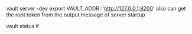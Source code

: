 vault server -dev
export VAULT_ADDR='http://127.0.0.1:8200'
also can get the root token from the output message of server startup

vault status
if 
